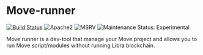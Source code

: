 # Move-runner

[![Build Status][build-image]][build-link]
![Apache2][license-image]
![MSRV][rustc-image]
![Maintenance Status: Experimental][maintenance-image]

Move runner is a dev-tool that manage your Move project and allows you to run Move script/modules without running Libra blockchain.




[build-image]: https://github.com/ping-pub/move-runner/workflows/Rust/badge.svg?branch=master&event=push
[build-link]: https://github.com/ping-pub/move-runner/actions
[license-image]:https://img.shields.io/badge/license-Apache2.0-blue.svg
[license-link]: https://github.com/ping-pub/move-runner/blob/master/LICENSE
[rustc-image]: https://img.shields.io/badge/rustc-1.39+-blue.svg
[maintenance-image]: https://img.shields.io/badge/maintenance-experimental-blue.svg
